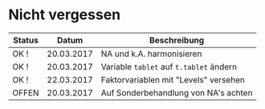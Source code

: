 # Nicht vergessen

| Status  | Datum       | Beschreibung                                         |
|---------|-------------|------------------------------------------------------|
| OK !    | 20.03.2017  | NA und k.A. harmonisieren
| OK !    | 20.03.2017  | Variable `tablet` auf `t.tablet` ändern
| OK !    | 22.03.2017  | Faktorvariablen mit "Levels" versehen
| OFFEN   | 20.03.2017  | Auf Sonderbehandlung von NA's achten

 

